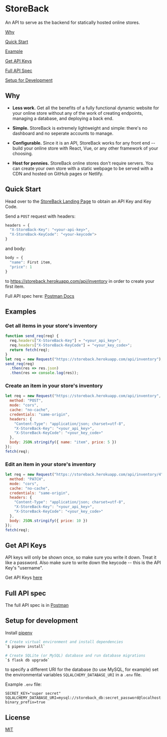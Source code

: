 # StoreBack

An API to serve as the backend for statically hosted online stores.

[Why](#why)

[Quick Start](#quick-start)

[Example](#examples)

[Get API Keys](#get-api-keys)

[Full API Spec](#full-api-spec)

[Setup for Development](#setup-for-development)

## Why

- **Less work.** Get all the benefits of a fully functional dynamic website for your online store without any of the work of creating endpoints, managing a database, and deploying a back end.

- **Simple.** StoreBack is extremely lightweight and simple: there's no dashboard and no seperate accounts to manage.

- **Configurable.** Since it is an API, StoreBack works for any front end -- build your online store with React, Vue, or any other framework of your choosing.

- **Host for pennies.** StoreBack online stores don't require servers. You can create your own store with a static webpage to be served with a CDN and hosted on GitHub pages or Netlify.

## Quick Start

Head over to the [StoreBack Landing Page](https://rguan72.github.io/StoreBack-Landing-Page/) to obtain an API Key and Key Code.

Send a `POST` request with headers:

```javascript
headers = {
  "X-StoreBack-Key": "<your-api-key>",
  "X-StoreBack-KeyCode": "<your-keycode">
}
```

and body:

```javascript
body = {
  "name": First item,
  "price": 1
}
```

to https://storeback.herokuapp.com/api/inventory in order to create your first item.

Full API spec here: [Postman Docs](https://documenter.getpostman.com/view/7437194/S1a4YnbA?version=latest)

## Examples

### Get all items in your store's inventory

```javascript
function send_req(req) {
  req.headers["X-StoreBack-Key"] = "<your_api_key>";
  req.headers["X-StoreBack-KeyCode"] = "<your_key_code>";
  return fetch(req);
}
let req = new Request("https://storeback.herokuapp.com/api/inventory");
send_req(req)
  .then(res => res.json)
  .then(res => console.log(res));
```

### Create an item in your store's inventory

```javascript
let req = new Request("https://storeback.herokuapp.com/api/inventory", {
  method: "POST",
  mode: "cors",
  cache: "no-cache",
  credentials: "same-origin",
  headers: {
    "Content-Type": "application/json; charset=utf-8",
    "X-StoreBack-Key": "<your_api_key>",
    "X-StoreBack-KeyCode": "<your_key_code>"
  },
  body: JSON.stringify({ name: "item", price: 5 })
});
fetch(req);
```

### Edit an item in your store's inventory

```javascript
let req = new Request("https://storeback.herokuapp.com/api/inventory/4", {
  method: "PATCH",
  mode: "cors",
  cache: "no-cache",
  credentials: "same-origin",
  headers: {
    "Content-Type": "application/json; charset=utf-8",
    "X-StoreBack-Key": "<your_api_key>",
    "X-StoreBack-KeyCode": "<your_key_code>"
  },
  body: JSON.stringify({ price: 10 })
});
fetch(req);
```

## Get API Keys

API keys will only be shown once, so make sure you write it down. Treat it like a password.
Also make sure to write down the keycode -- this is the API Key's "username".

Get API Keys [here](https://rguan72.github.io/StoreBack-Landing-Page/)

## Full API spec

The full API spec is in [Postman](https://documenter.getpostman.com/view/7437194/S1a4YnbA?version=latest)

## Setup for development

Install [pipenv](https://github.com/pypa/pipenv)

```bash
# Create virtual environment and install dependencies
`$ pipenv install`

# Create SQLite (or MySQL) database and run database migrations
`$ flask db upgrade`
```

to specify a different URI for the database (to use MySQL, for example) set the environmental variables
`SQLALCHEMY_DATABASE_URI` in a `.env` file.

Example `.env` file:

```
SECRET_KEY="super secret"
SQLALCHEMY_DATABASE_URI=mysql://storeback_db:secret_password@localhost:3306/storedb?binary_prefix=true
```

## License

[MIT](./LICENSE)
